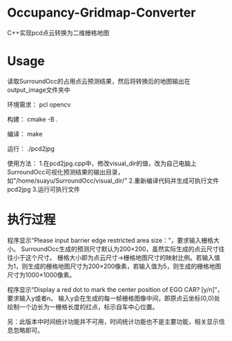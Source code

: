 # Occupancy-Gridmap-Converter
C++实现pcd点云转换为二维栅格地图
# Usage

读取SurroundOcc的占用点云预测结果，然后将转换后的地图输出在output_image文件夹中

环境需求：
pcl opencv

构建：
cmake -B .

编译：
make

运行：
./pcd2jpg

使用方法：
1.在pcd2jpg.cpp中，修改visual_dir的值，改为自己电脑上SurroundOcc可视化预测结果的输出目录，如"/home/suayu/SurroundOcc/visual_dir/"
2.重新编译代码并生成可执行文件pcd2jpg
3.运行可执行文件

# 执行过程
程序显示“Please input barrier edge restricted area size：”，要求输入栅格大小。
SurroundOcc生成的预测尺寸默认为200×200，虽然实际生成的点云尺寸往往小于这个尺寸。
栅格大小即为点云尺寸→栅格地图尺寸的映射比例。若输入值为1，则生成的栅格地图尺寸为200×200像素，若输入值为5，则生成的栅格地图尺寸为1000×1000像素。

程序显示“Display a red dot to mark the center position of EGO CAR? [y/n]”，要求输入y或者n。
输入y会在生成的每一帧栅格图像中间，即原点云坐标(0,0)处绘制一个边长为一栅格长度的红点，标示自车中心位置。

另：此版本中时间统计功能并不可用，时间统计功能也不是主要功能，相关显示信息忽略即可。





